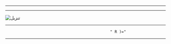 _________________________________________________________________________________________________
_________________________________________________________________________________________________
![تنزيل](https://github.com/user-attachments/assets/f90cb22a-10b4-4d04-8005-18732c4ae3be)
_________________________________________________________________________________________________
                                                  " R )="
_________________________________________________________________________________________________
